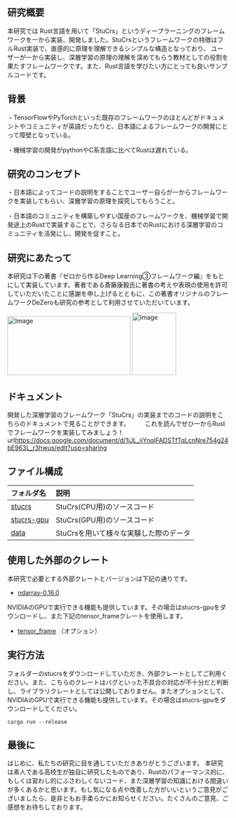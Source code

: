 
## 研究概要

本研究では Rust言語を用いて「StuCrs」というディープラーニングのフレームワークを一から実装、開発しました。StuCrsというフレームワークの特徴はフルRust実装で、直感的に原理を理解できるシンプルな構造となっており、
ユーザーが一から実装し、深層学習の原理の理解を深めてもらう教材としての役割を果たすフレームワークです。また、Rust言語を学びたい方にとっても良いサンプルコードです。

## 背景
・TensorFlowやPyTorchといった既存のフレームワークのほとんどがドキュメントやコミュニティが英語だったりと、日本語によるフレームワークの開発にとって障壁となっている。

・機械学習の開発がpythonやC系言語に比べてRustは遅れている。


## 研究のコンセプト
・日本語によってコードの説明をすることでユーザー自らが一からフレームワークを実装してもらい、深層学習の原理を探究してもらうこと。

・日本語のコミュニティを構築しやすい国産のフレームワークを、機械学習で開発途上のRustで実装することで、さらなる日本でのRustにおける深層学習のコミュニティを活発にし、開発を促すこと。

## 研究にあたって
本研究は下の著書『ゼロから作るDeep Learning③フレームワーク編』をもとにして実装しています。著者である斎藤康毅氏に著書の考えや表現の使用を許可していただいたことに感謝を申し上げるとともに、この著書オリジナルのフレームワークDeZeroも研究の参考として利用させていただいています。
<p><img width="280" height="134" alt="Image" src="https://github.com/user-attachments/assets/6c0ddf88-3371-40aa-a131-075947068e1b" /> 
  <img width="100" height="142" alt="Image" src="https://github.com/user-attachments/assets/d5d1ca74-79cb-4de3-b55c-537c705788f7" />


## ドキュメント


開発した深層学習のフレームワーク「StuCrs」の実装までのコードの説明をこちらのドキュメントで見ることができます。　　　これを読んでぜひ一からRustでフレームワークを実装してみましょう！
url<https://docs.google.com/document/d/1jJL_ijYnqIFADSTfTqLcnNre754g24bE963L_r3hwus/edit?usp=sharing>


## ファイル構成

|フォルダ名 |説明         |
|:--        |:--                  |
|[stucrs](/stucrs)       |StuCrs(CPU用)のソースコード|
|[stucrs-gpu](/stucrs)    |StuCrs(GPU用)のソースコード|
|[data](/cuda_test)     |StuCrsを用いて様々な実験した際のデータ|



## 使用した外部のクレート

本研究で必要とする外部クレートとバージョンは下記の通りです。

- [ndarray-0.16.0](https://docs.rs/ndarray/0.16.0/ndarray/index.html)


NVIDIAのGPUで実行できる機能も提供しています。その場合はstucrs-gpuをダウンロードし、また下記のtensor_frameクレートを使用します。

- [tensor_frame](https://docs.rs/tensor_frame/latest/tensor_frame/index.html) （オプション）


## 実行方法

フォルダーのstucrsをダウンロードしていただき、外部クレートとしてご利用ください。また、こちらのクレートはバグといった不具合の対応が不十分だと判断し、ライブラリクレートとしては公開しておりません。またオプションとして、NVIDIAのGPUで実行できる機能も提供しています。その場合はstucrs-gpuをダウンロードしてください。


```
cargo run --release
```




## 最後に
はじめに、私たちの研究に目を通していただきありがとうございます。
本研究は素人である高校生が独自に研究したものであり、Rustのパフォーマンス的に、もしくは習わし的にふさわしくないコード、また深層学習の知識における間違いが多くあるかと思います。もし気になる点や改善した方がいいというご意見がございましたら、是非ともお手柔らかにお知らせください。たくさんのご意見、ご感想をお待ちしております。
